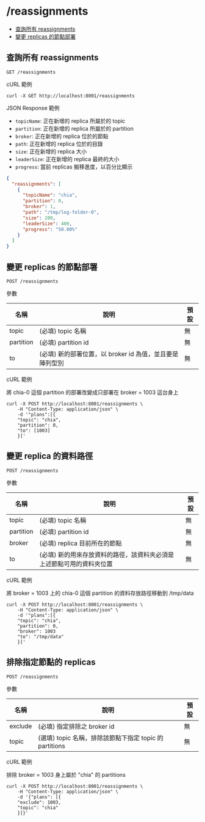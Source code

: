 /reassignments
===

- [查詢所有 reassignments](#查詢所有-reassignments)
- [變更 replicas 的節點部署](#變更-replicas-的節點部署)

## 查詢所有 reassignments
```shell
GET /reassignments
```

cURL 範例
```shell
curl -X GET http://localhost:8001/reassignments
```

JSON Response 範例
- `topicName`: 正在新增的 replica 所屬於的 topic
- `partition`: 正在新增的 replica 所屬於的 partition
- `broker`: 正在新增的 replica 位於的節點
- `path`: 正在新增的 replica 位於的目錄
- `size`: 正在新增的 replica 大小
- `leaderSize`: 正在新增的 replica 最終的大小
- `progress`: 當前 replicas 搬移進度，以百分比顯示

```json
{
  "reassignments": [
    {
      "topicName": "chia",
      "partition": 0,
      "broker": 1,
      "path": "/tmp/log-folder-0",
      "size": 200,
      "leaderSize": 400,
      "progress": "50.00%"
    }
  ]
}
```

## 變更 replicas 的節點部署

```shell
POST /reassignments
```
參數

| 名稱        | 說明                                  | 預設  |
|-----------|-------------------------------------|-----|
| topic     | (必填) topic 名稱                       | 無   |
| partition | (必填) partition id                   | 無 |
| to        | (必填) 新的部署位置，以 broker id 為值，並且要是陣列型別 | 無 |

cURL 範例

將 chia-0 這個 partition 的部署改變成只部署在 broker = 1003 這台身上
```shell
curl -X POST http://localhost:8001/reassignments \
    -H "Content-Type: application/json" \
    -d '"plans":[{
    "topic": "chia", 
    "partition": 0,
    "to": [1003]
    }]' 
```

## 變更 replica 的資料路徑

```shell
POST /reassignments
```
參數

| 名稱        | 說明                                   | 預設  |
|-----------|--------------------------------------|-----|
| topic     | (必填) topic 名稱                        | 無   |
| partition | (必填) partition id                    | 無 |
| broker    | (必填) replica 目前所在的節點                 | 無 |
| to        | (必填) 新的用來存放資料的路徑，該資料夾必須是上述節點可用的資料夾位置 | 無 |

cURL 範例

將 broker = 1003 上的 chia-0 這個 partition 的資料存放路徑移動到 /tmp/data
```shell
curl -X POST http://localhost:8001/reassignments \
    -H "Content-Type: application/json" \
    -d '"plans":[{
    "topic": "chia", 
    "partition": 0,
    "broker": 1003
    "to": "/tmp/data"
    }]' 
```

## 排除指定節點的 replicas

```shell
POST /reassignments
```
參數

| 名稱      | 說明                   | 預設                |
|---------|----------------------|-------------------|
| exclude | (必填) 指定排除之 broker id | 無                 |
| topic   | (選填) topic 名稱，排除該節點下指定 topic 的 partitions       | 無 |

cURL 範例

排除 broker = 1003 身上屬於 "chia" 的 partitions
```shell
curl -X POST http://localhost:8001/reassignments \
    -H "Content-Type: application/json" \
    -d '{"plans": [{
    "exclude": 1003,
    "topic": "chia"
    }]}' 
```